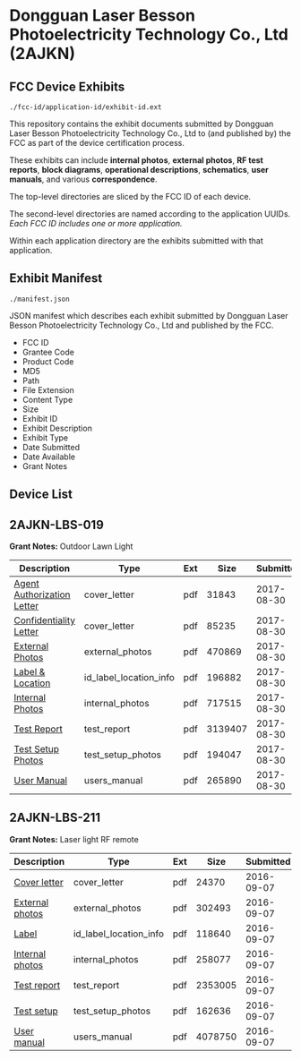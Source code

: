 # Dongguan Laser Besson Photoelectricity Technology Co., Ltd (2AJKN)
## FCC Device Exhibits

```
./fcc-id/application-id/exhibit-id.ext
```

This repository contains the exhibit documents submitted by Dongguan Laser Besson Photoelectricity Technology Co., Ltd to (and published by) the FCC as part of the device certification process.

These exhibits can include **internal photos**, **external photos**, **RF test reports**, **block diagrams**, **operational descriptions**, **schematics**, **user manuals**, and various **correspondence**.

The top-level directories are sliced by the FCC ID of each device.

The second-level directories are named according to the application UUIDs. *Each FCC ID includes one or more application.*

Within each application directory are the exhibits submitted with that application. 

## Exhibit Manifest

```
./manifest.json
```

JSON manifest which describes each exhibit submitted by Dongguan Laser Besson Photoelectricity Technology Co., Ltd and published by the FCC.

- FCC ID
- Grantee Code
- Product Code
- MD5
- Path
- File Extension
- Content Type
- Size
- Exhibit ID
- Exhibit Description
- Exhibit Type
- Date Submitted
- Date Available
- Grant Notes

## Device List
## 2AJKN-LBS-019
**Grant Notes:** Outdoor Lawn Light

| Description | Type | Ext | Size | Submitted | Available |
| ----------- | ---- | --- | ---- | --------- | --------- |
| [Agent Authorization Letter](2AJKN-LBS-019/a8839376910339f935b2b1b4cc6512f2/3535900.pdf) | cover_letter | pdf | 31843 | 2017-08-30 | 2017-08-30 |
| [Confidentiality Letter](2AJKN-LBS-019/a8839376910339f935b2b1b4cc6512f2/3535902.pdf) | cover_letter | pdf | 85235 | 2017-08-30 | 2017-08-30 |
| [External Photos](2AJKN-LBS-019/a8839376910339f935b2b1b4cc6512f2/3535899.pdf) | external_photos | pdf | 470869 | 2017-08-30 | 2017-08-30 |
| [Label & Location](2AJKN-LBS-019/a8839376910339f935b2b1b4cc6512f2/3535903.pdf) | id_label_location_info | pdf | 196882 | 2017-08-30 | 2017-08-30 |
| [Internal Photos](2AJKN-LBS-019/a8839376910339f935b2b1b4cc6512f2/3535905.pdf) | internal_photos | pdf | 717515 | 2017-08-30 | 2017-08-30 |
| [Test Report](2AJKN-LBS-019/a8839376910339f935b2b1b4cc6512f2/3535906.pdf) | test_report | pdf | 3139407 | 2017-08-30 | 2017-08-30 |
| [Test Setup Photos](2AJKN-LBS-019/a8839376910339f935b2b1b4cc6512f2/3535914.pdf) | test_setup_photos | pdf | 194047 | 2017-08-30 | 2017-08-30 |
| [User Manual](2AJKN-LBS-019/a8839376910339f935b2b1b4cc6512f2/3535915.pdf) | users_manual | pdf | 265890 | 2017-08-30 | 2017-08-30 |
## 2AJKN-LBS-211
**Grant Notes:** Laser light RF remote

| Description | Type | Ext | Size | Submitted | Available |
| ----------- | ---- | --- | ---- | --------- | --------- |
| [Cover letter](2AJKN-LBS-211/b6cc16cfd6df292c349f58b278fa200c/3126203.pdf) | cover_letter | pdf | 24370 | 2016-09-07 | 2016-09-07 |
| [External photos](2AJKN-LBS-211/b6cc16cfd6df292c349f58b278fa200c/3126204.pdf) | external_photos | pdf | 302493 | 2016-09-07 | 2016-09-07 |
| [Label](2AJKN-LBS-211/b6cc16cfd6df292c349f58b278fa200c/3126205.pdf) | id_label_location_info | pdf | 118640 | 2016-09-07 | 2016-09-07 |
| [Internal photos](2AJKN-LBS-211/b6cc16cfd6df292c349f58b278fa200c/3126206.pdf) | internal_photos | pdf | 258077 | 2016-09-07 | 2016-09-07 |
| [Test report](2AJKN-LBS-211/b6cc16cfd6df292c349f58b278fa200c/3126209.pdf) | test_report | pdf | 2353005 | 2016-09-07 | 2016-09-07 |
| [Test setup](2AJKN-LBS-211/b6cc16cfd6df292c349f58b278fa200c/3126210.pdf) | test_setup_photos | pdf | 162636 | 2016-09-07 | 2016-09-07 |
| [User manual](2AJKN-LBS-211/b6cc16cfd6df292c349f58b278fa200c/3126211.pdf) | users_manual | pdf | 4078750 | 2016-09-07 | 2016-09-07 |
